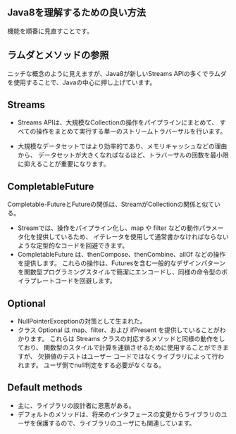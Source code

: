## Java8を理解するための良い方法
機能を順番に見直すことです。

## ラムダとメソッドの参照
ニッチな概念のように見えますが、Java8が新しいStreams APIの多くでラムダを使用することで、Javaの中心に押し上げています。

## Streams
- Streams APIは、大規模なCollectionの操作をパイプラインにまとめて、
すべての操作をまとめて実行する単一のストリームトラバーサルを行います。

- 大規模なデータセットではより効率的であり、メモリキャッシュなどの理由から、
データセットが大きくなればなるほど、トラバーサルの回数を最小限に抑えることが重要になります。

## CompletableFuture
Completable-FutureとFutureの関係は、StreamがCollectionの関係と似ている。

- Streamでは、操作をパイプライン化し、map や filter などの動作パラメータ化を提供しているため、
イテレータを使用して通常書かなければならないような定型的なコードを回避できます。
- CompletableFuture は、thenCompose、thenCombine、allOf などの操作を提供します。
これらの操作は、Futuresを含む一般的なデザインパターンを関数型プログラミングスタイルで簡潔にエンコードし、同様の命令型のボイラプレートコードを回避します。

## Optional
- NullPointerExceptionの対策として生まれた。
- クラス Optional<T> は map、filter、および ifPresent を提供していることがわかります。
これらは Streams クラスの対応するメソッドと同様の動作をしており、
関数型のスタイルで計算を連鎖させるために使用することができますが、
欠損値のテストはユーザー コードではなくライブラリによって行われます。
ユーザ側でnull判定をする必要がなくなる。

##  Default methods
- 主に、ライブラリの設計者に恩恵がある。
- デフォルトのメソッドは、将来のインタフェースの変更からライブラリのユーザを保護するので、ライブラリのユーザにも関連しています。

